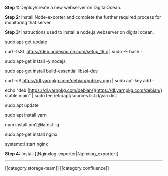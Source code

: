 

 **Step 1:**  Deploy/create a new webserver on DigitalOcean. 



 **Step 2:**  Install Node-exporter and complete the further required process for monitoring that server.



 **Step 3:**  Instructions used to install a node.js webserver on digital ocean.

sudo apt-get update

curl -fsSL https://deb.nodesource.com/setup_16.x | sudo -E bash -

sudo apt-get install -y nodejs

sudo apt-get install build-essential libssl-dev

curl -sS https://dl.yarnpkg.com/debian/pubkey.gpg | sudo apt-key add -

echo "deb [https://dl.yarnpkg.com/debian/](https://dl.yarnpkg.com/debian/) stable main" | sudo tee /etc/apt/sources.list.d/yarn.list

sudo apt update

sudo apt install yarn

npm install pm2@latest -g

sudo apt-get install nginx

systemctl start nginx



 **Step 4:**  Install [[Nginxlog-exporter|Nginxlog_exporter]]



*****

[[category.storage-team]] 
[[category.confluence]] 
